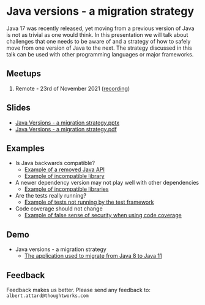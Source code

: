 # Java versions - a migration strategy

Java 17 was recently released, yet moving from a previous version of Java is not as trivial as one would think. In this
presentation we will talk about challenges that one needs to be aware of and a strategy of how to safely move from one
version of Java to the next. The strategy discussed in this talk can be used with other programming languages or major
frameworks.

## Meetups

1. Remote - 23rd of November 2021 ([recording](https://thoughtworks.zoom.us/rec/play/))

## Slides

- [Java Versions - a migration strategy.pptx](/presentation/Java%20Versions%20-%20a%20migration%20strategy.pptx)
- [Java Versions - a migration strategy.pdf](/presentation/Java%20Versions%20-%20a%20migration%20strategy.pdf)

## Examples

- Is Java backwards compatible?
    - [Example of a removed Java API](/examples/is-java-backwards-compatible-api)
    - [Example of incompatible library](/examples/is-java-backwards-compatible-lib)
- A newer dependency version may not play well with other dependencies
    - [Example of incompatible libraries](/examples/newer-dependency-version-may-not-play-well-together)
- Are the tests really running?
    - [Example of tests not running by the test framework](/examples/are-the-tests-running)
- Code coverage should not change
    - [Example of false sense of security when using code coverage](/examples/code-coverage)

## Demo

- Java versions - a migration strategy
    - [The application used to migrate from Java 8 to Java 11](/examples/java-version-migration-demo)

## Feedback

Feedback makes us better. Please send any feedback to: `albert.attard@thoughtworks.com`
